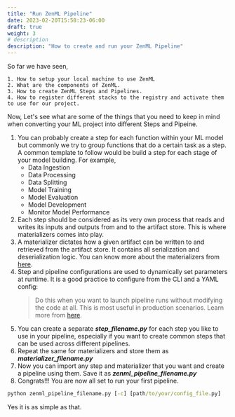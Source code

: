 ```yaml
---
title: "Run ZenML Pipeline"
date: 2023-02-20T15:58:23-06:00
draft: true
weight: 3
# description
description: "How to create and run your ZenML Pipeline"
---
```


So far we have seen,

```
1. How to setup your local machine to use ZenML 
2. What are the components of ZenML.
3. How to create ZenML Steps and Pipelines. 
4. How to register different stacks to the registry and activate them to use for our project.
```
Now, Let's see what are some of the things that you need to keep in mind when converting your ML project into different Steps and Pipeine.

1. You can probably create a step for each function within your ML model but commonly we try to group functions that do a certain task as a step. A common template to follow would be build a step for each stage of your model building. For example,
	- Data Ingestion
	- Data Processing
	- Data Splitting
	- Model Training
	- Model Evaluation
	- Model Development
	- Monitor Model Performance
2. Each step should be considered as its very own process that reads and writes its inputs and outputs from and to the artifact store. This is where materializers comes into play.  
3. A materializer dictates how a given artifact can be written to and retrieved from the artifact store. It contains all serialization and deserialization logic. You can know more about the materializers from [here](https://docs.zenml.io/v/0.10.0/developer-guide/materializer).
4. Step and pipeline configurations are used to dynamically set parameters at runtime. It is a good practice to configure from the CLI and a YAML config:
	>Do this when you want to launch pipeline runs without modifying the code at all. This is most useful in production scenarios. Learn more from [here](https://docs.zenml.io/v/0.10.0/developer-guide/runtime-configuration).
5. You can create a separate ***step_filename.py*** for each step you like to use in your pipeline, especially if you want to create common steps that can be used across different pipelines. 
6. Repeat the same for materializers and store them as ***materializer_filename.py***
7. Now you can import any step and materializer that you want and create a pipeline using them. Save it as ***zenml_pipeline_filename.py*** 
8. Congrats!!! You are now all set to run your first pipeline.  
```cmd
python zenml_pipeline_filename.py [-c] [path/to/your/config_file.py]  
```
Yes it is as simple as that.
